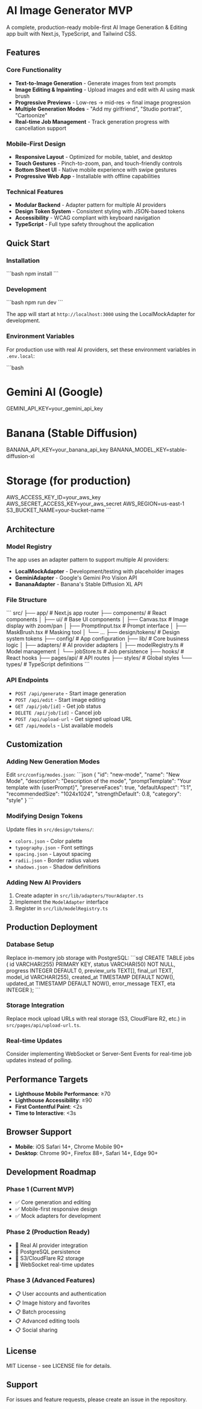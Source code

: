 # AI Image Generator MVP

A complete, production-ready mobile-first AI Image Generation & Editing app built with Next.js, TypeScript, and Tailwind CSS.

## Features

### Core Functionality
- **Text-to-Image Generation** - Generate images from text prompts
- **Image Editing & Inpainting** - Upload images and edit with AI using mask brush
- **Progressive Previews** - Low-res → mid-res → final image progression
- **Multiple Generation Modes** - "Add my girlfriend", "Studio portrait", "Cartoonize"
- **Real-time Job Management** - Track generation progress with cancellation support

### Mobile-First Design
- **Responsive Layout** - Optimized for mobile, tablet, and desktop
- **Touch Gestures** - Pinch-to-zoom, pan, and touch-friendly controls
- **Bottom Sheet UI** - Native mobile experience with swipe gestures
- **Progressive Web App** - Installable with offline capabilities

### Technical Features
- **Modular Backend** - Adapter pattern for multiple AI providers
- **Design Token System** - Consistent styling with JSON-based tokens
- **Accessibility** - WCAG compliant with keyboard navigation
- **TypeScript** - Full type safety throughout the application

## Quick Start

### Installation
\`\`\`bash
npm install
\`\`\`

### Development
\`\`\`bash
npm run dev
\`\`\`

The app will start at `http://localhost:3000` using the LocalMockAdapter for development.

### Environment Variables

For production use with real AI providers, set these environment variables in `.env.local`:

\`\`\`bash
# Gemini AI (Google)
GEMINI_API_KEY=your_gemini_api_key

# Banana (Stable Diffusion)
BANANA_API_KEY=your_banana_api_key
BANANA_MODEL_KEY=stable-diffusion-xl

# Storage (for production)
AWS_ACCESS_KEY_ID=your_aws_key
AWS_SECRET_ACCESS_KEY=your_aws_secret
AWS_REGION=us-east-1
S3_BUCKET_NAME=your-bucket-name
\`\`\`

## Architecture

### Model Registry
The app uses an adapter pattern to support multiple AI providers:

- **LocalMockAdapter** - Development/testing with placeholder images
- **GeminiAdapter** - Google's Gemini Pro Vision API
- **BananaAdapter** - Banana's Stable Diffusion XL API

### File Structure
\`\`\`
src/
├── app/                    # Next.js app router
├── components/             # React components
│   ├── ui/                # Base UI components
│   ├── Canvas.tsx         # Image display with zoom/pan
│   ├── PromptInput.tsx    # Prompt interface
│   ├── MaskBrush.tsx      # Masking tool
│   └── ...
├── design/tokens/         # Design system tokens
├── config/                # App configuration
├── lib/                   # Core business logic
│   ├── adapters/          # AI provider adapters
│   ├── modelRegistry.ts   # Model management
│   └── jobStore.ts        # Job persistence
├── hooks/                 # React hooks
├── pages/api/             # API routes
├── styles/                # Global styles
└── types/                 # TypeScript definitions
\`\`\`

### API Endpoints

- `POST /api/generate` - Start image generation
- `POST /api/edit` - Start image editing
- `GET /api/job/[id]` - Get job status
- `DELETE /api/job/[id]` - Cancel job
- `POST /api/upload-url` - Get signed upload URL
- `GET /api/models` - List available models

## Customization

### Adding New Generation Modes
Edit `src/config/modes.json`:
\`\`\`json
{
  "id": "new-mode",
  "name": "New Mode",
  "description": "Description of the mode",
  "promptTemplate": "Your template with {userPrompt}",
  "preserveFaces": true,
  "defaultAspect": "1:1",
  "recommendedSize": "1024x1024",
  "strengthDefault": 0.8,
  "category": "style"
}
\`\`\`

### Modifying Design Tokens
Update files in `src/design/tokens/`:
- `colors.json` - Color palette
- `typography.json` - Font settings
- `spacing.json` - Layout spacing
- `radii.json` - Border radius values
- `shadows.json` - Shadow definitions

### Adding New AI Providers
1. Create adapter in `src/lib/adapters/YourAdapter.ts`
2. Implement the `ModelAdapter` interface
3. Register in `src/lib/modelRegistry.ts`

## Production Deployment

### Database Setup
Replace in-memory job storage with PostgreSQL:
\`\`\`sql
CREATE TABLE jobs (
  id VARCHAR(255) PRIMARY KEY,
  status VARCHAR(50) NOT NULL,
  progress INTEGER DEFAULT 0,
  preview_urls TEXT[],
  final_url TEXT,
  model_id VARCHAR(255),
  created_at TIMESTAMP DEFAULT NOW(),
  updated_at TIMESTAMP DEFAULT NOW(),
  error_message TEXT,
  eta INTEGER
);
\`\`\`

### Storage Integration
Replace mock upload URLs with real storage (S3, CloudFlare R2, etc.) in `src/pages/api/upload-url.ts`.

### Real-time Updates
Consider implementing WebSocket or Server-Sent Events for real-time job updates instead of polling.

## Performance Targets

- **Lighthouse Mobile Performance**: ≥70
- **Lighthouse Accessibility**: ≥90
- **First Contentful Paint**: <2s
- **Time to Interactive**: <3s

## Browser Support

- **Mobile**: iOS Safari 14+, Chrome Mobile 90+
- **Desktop**: Chrome 90+, Firefox 88+, Safari 14+, Edge 90+

## Development Roadmap

### Phase 1 (Current MVP)
- ✅ Core generation and editing
- ✅ Mobile-first responsive design
- ✅ Mock adapters for development

### Phase 2 (Production Ready)
- 🔄 Real AI provider integration
- 🔄 PostgreSQL persistence
- 🔄 S3/CloudFlare R2 storage
- 🔄 WebSocket real-time updates

### Phase 3 (Advanced Features)
- 📋 User accounts and authentication
- 📋 Image history and favorites
- 📋 Batch processing
- 📋 Advanced editing tools
- 📋 Social sharing

## License

MIT License - see LICENSE file for details.

## Support

For issues and feature requests, please create an issue in the repository.
